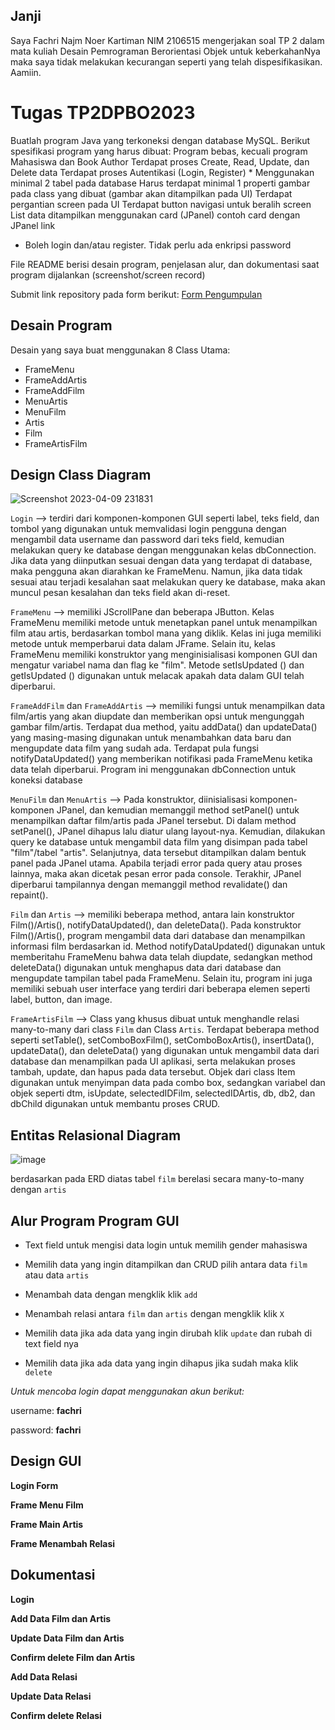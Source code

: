 ## Janji
Saya Fachri Najm Noer Kartiman NIM 2106515 mengerjakan soal TP 2
dalam mata kuliah Desain Pemrograman Berorientasi Objek untuk keberkahanNya
maka saya tidak melakukan kecurangan seperti yang telah dispesifikasikan.
Aamiin.

# Tugas TP2DPBO2023
Buatlah program Java yang terkoneksi dengan database MySQL. Berikut spesifikasi program yang harus dibuat:
Program bebas, kecuali program Mahasiswa dan Book Author
Terdapat proses Create, Read, Update, dan Delete data
Terdapat proses Autentikasi (Login, Register) *
Menggunakan minimal 2 tabel pada database
Harus terdapat minimal 1 properti gambar pada class yang dibuat (gambar akan ditampilkan pada UI)
Terdapat pergantian screen pada UI
Terdapat button navigasi untuk beralih screen
List data ditampilkan menggunakan card (JPanel)
contoh card dengan JPanel link
* Boleh login dan/atau register. Tidak perlu ada enkripsi password


File README berisi desain program, penjelasan alur, dan dokumentasi saat program dijalankan (screenshot/screen record)

Submit link repository pada form berikut: [Form Pengumpulan](https://forms.gle/rvb1hKxbQVuYNbhKA) 

## Desain Program
Desain yang saya buat menggunakan 8 Class Utama:
* FrameMenu
* FrameAddArtis
* FrameAddFilm
* MenuArtis
* MenuFilm
* Artis
* Film
* FrameArtisFilm

## Design Class Diagram
![Screenshot 2023-04-09 231831](https://user-images.githubusercontent.com/92314386/230784265-ef12f477-a2e4-4326-b0a7-f01f30d51b17.png)

`Login` --> terdiri dari komponen-komponen GUI seperti label, teks field, dan tombol yang digunakan untuk memvalidasi login pengguna dengan mengambil data username dan password dari teks field, kemudian melakukan query ke database dengan menggunakan kelas dbConnection. Jika data yang diinputkan sesuai dengan data yang terdapat di database, maka pengguna akan diarahkan ke FrameMenu. Namun, jika data tidak sesuai atau terjadi kesalahan saat melakukan query ke database, maka akan muncul pesan kesalahan dan teks field akan di-reset.

`FrameMenu` --> memiliki JScrollPane dan beberapa JButton. Kelas FrameMenu memiliki metode untuk menetapkan panel untuk menampilkan film atau artis, berdasarkan tombol mana yang diklik. Kelas ini juga memiliki metode untuk memperbarui data dalam JFrame. Selain itu, kelas FrameMenu memiliki konstruktor yang menginisialisasi komponen GUI dan mengatur variabel nama dan flag ke "film". Metode setIsUpdated () dan getIsUpdated () digunakan untuk melacak apakah data dalam GUI telah diperbarui.

`FrameAddFilm` dan `FrameAddArtis` --> memiliki fungsi untuk menampilkan data film/artis yang akan diupdate dan memberikan opsi untuk mengunggah gambar film/artis. Terdapat dua method, yaitu addData() dan updateData() yang masing-masing digunakan untuk menambahkan data baru dan mengupdate data film yang sudah ada. Terdapat pula fungsi notifyDataUpdated() yang memberikan notifikasi pada FrameMenu ketika data telah diperbarui. Program ini menggunakan dbConnection untuk koneksi database

`MenuFilm` dan `MenuArtis` --> Pada konstruktor, diinisialisasi komponen-komponen JPanel, dan kemudian memanggil method setPanel() untuk menampilkan daftar film/artis pada JPanel tersebut. Di dalam method setPanel(), JPanel dihapus lalu diatur ulang layout-nya. Kemudian, dilakukan query ke database untuk mengambil data film yang disimpan pada tabel "film"/tabel "artis". Selanjutnya, data tersebut ditampilkan dalam bentuk panel pada JPanel utama. Apabila terjadi error pada query atau proses lainnya, maka akan dicetak pesan error pada console. Terakhir, JPanel diperbarui tampilannya dengan memanggil method revalidate() dan repaint().

`Film` dan `Artis` --> memiliki beberapa method, antara lain konstruktor Film()/Artis(), notifyDataUpdated(), dan deleteData(). Pada konstruktor Film()/Artis(), program mengambil data dari database dan menampilkan informasi film berdasarkan id. Method notifyDataUpdated() digunakan untuk memberitahu FrameMenu bahwa data telah diupdate, sedangkan method deleteData() digunakan untuk menghapus data dari database dan mengupdate tampilan tabel pada FrameMenu. Selain itu, program ini juga memiliki sebuah user interface yang terdiri dari beberapa elemen seperti label, button, dan image.

`FrameArtisFilm` -->  Class yang khusus dibuat untuk menghandle relasi many-to-many dari class `Film` dan Class `Artis`. Terdapat beberapa method seperti setTable(), setComboBoxFilm(), setComboBoxArtis(), insertData(), updateData(), dan deleteData() yang digunakan untuk mengambil data dari database dan menampilkan pada UI aplikasi, serta melakukan proses tambah, update, dan hapus pada data tersebut. Objek dari class Item digunakan untuk menyimpan data pada combo box, sedangkan variabel dan objek seperti dtm, isUpdate, selectedIDFilm, selectedIDArtis, db, db2, dan dbChild digunakan untuk membantu proses CRUD.

## Entitas Relasional Diagram
![image](https://user-images.githubusercontent.com/92314386/230784376-2824d317-7619-4fd6-a481-403d3f455272.png)

berdasarkan pada ERD diatas tabel `film` berelasi secara many-to-many dengan `artis`

## Alur Program Program GUI

- Text field untuk mengisi data login  untuk memilih gender mahasiswa

- Memilih data yang ingin ditampilkan dan CRUD pilih antara data `film` atau data `artis`

- Menambah data dengan mengklik klik `add`

- Menambah relasi antara `film` dan  `artis` dengan mengklik klik `X`

- Memilih data jika ada data yang ingin dirubah klik `update` dan rubah di text field nya

- Memilih data jika ada data yang ingin dihapus jika sudah maka klik `delete`

_Untuk mencoba login dapat menggunakan akun berikut:_

username: **fachri**

password: **fachri**

## Design GUI
**Login Form**

**Frame Menu Film**

**Frame Main Artis**

**Frame Menambah Relasi**

## Dokumentasi

**Login**

**Add Data Film dan Artis**

**Update Data Film dan Artis**

**Confirm delete Film dan Artis**

**Add Data Relasi**

**Update Data Relasi**

**Confirm delete Relasi**
